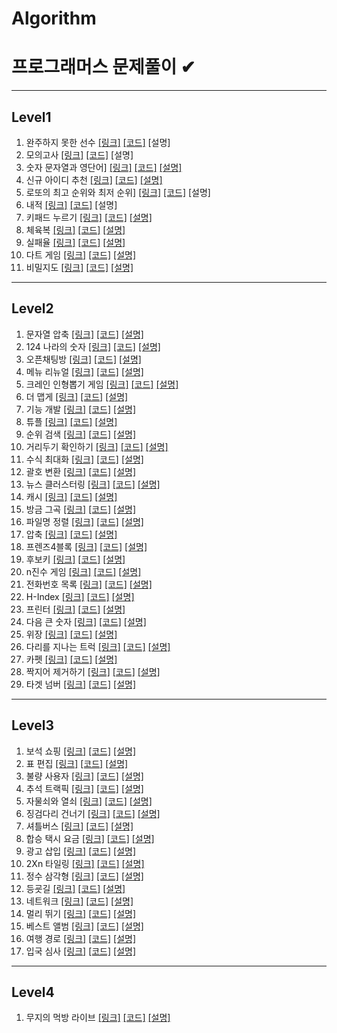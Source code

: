 # Algorithm
프로그래머스 문제풀이 ✔ 
======================


- - -
## Level1
1.  완주하지 못한 선수 [[링크]](https://programmers.co.kr/learn/courses/30/lessons/42576)  [[코드]](https://github.com/jgyy4775/Algorithm-Programmers/blob/main/code/42576.py) [설명]
2.  모의고사 [[링크]](https://programmers.co.kr/learn/courses/30/lessons/42840)  [[코드]](https://github.com/jgyy4775/Algorithm-Programmers/blob/main/code/42840.py) [설명]
3.  숫자 문자열과 영단어] [[링크]](https://programmers.co.kr/learn/courses/30/lessons/81301)  [[코드]](https://github.com/jgyy4775/Algorithm-Programmers/blob/main/code/81301.py) [[설명]](https://blog.naver.com/jgyy4775/222576618678)
4.  신규 아이디 추천 [[링크]](https://programmers.co.kr/learn/courses/30/lessons/72410)  [[코드]](https://github.com/jgyy4775/Algorithm-Programmers/blob/main/code/72410.py) [[설명]](https://blog.naver.com/jgyy4775/222577448191)
5.  로또의 최고 순위와 최저 순위] [[링크]](https://programmers.co.kr/learn/courses/30/lessons/77484)  [[코드]](https://github.com/jgyy4775/Algorithm-Programmers/blob/main/code/77484.py) [설명]
6.  내적 [[링크]](https://programmers.co.kr/learn/courses/30/lessons/70128)  [[코드]](https://github.com/jgyy4775/Algorithm-Programmers/blob/main/code/70128.py) [설명]
7.  키패드 누르기 [[링크]](https://programmers.co.kr/learn/courses/30/lessons/67256)  [[코드]](https://github.com/jgyy4775/Algorithm-Programmers/blob/main/code/67256.py) [[설명]](https://blog.naver.com/jgyy4775/222586178132)
8.  체육복 [[링크]](https://programmers.co.kr/learn/courses/30/lessons/42862)  [[코드]](https://github.com/jgyy4775/Algorithm-Programmers/blob/main/code/42862.py) [[설명]](https://blog.naver.com/jgyy4775/222586935554)
9.  실패율 [[링크]](https://programmers.co.kr/learn/courses/30/lessons/42889)  [[코드]](https://github.com/jgyy4775/Algorithm-Programmers/blob/main/code/42889.py) [[설명]](https://blog.naver.com/jgyy4775/222587361506)
10.  다트 게임 [[링크]](https://programmers.co.kr/learn/courses/30/lessons/17682)  [[코드]](https://github.com/jgyy4775/Algorithm-Programmers/blob/main/code/17682.py) [[설명]](https://blog.naver.com/jgyy4775/222590049621)
11.  비밀지도 [[링크]](https://programmers.co.kr/learn/courses/30/lessons/17681)  [[코드]](https://github.com/jgyy4775/Algorithm-Programmers/blob/main/code/17681.py) [[설명]](https://blog.naver.com/jgyy4775/222590243233)


- - -
## Level2
1.  문자열 압축 [[링크]](https://programmers.co.kr/learn/courses/30/lessons/60057)  [[코드]](https://github.com/jgyy4775/Algorithm-Programmers/blob/main/code/60057.py) [[설명]](https://blog.naver.com/jgyy4775/222577563371)
2.  124 나라의 숫자 [[링크]](https://programmers.co.kr/learn/courses/30/lessons/12899)  [[코드]](https://github.com/jgyy4775/Algorithm-Programmers/blob/main/code/12899.py) [[설명]](https://blog.naver.com/jgyy4775/222578445669)
3.  오픈채팅방 [[링크]](https://programmers.co.kr/learn/courses/30/lessons/42888)  [[코드]](https://github.com/jgyy4775/Algorithm-Programmers/blob/main/code/42888.py) [[설명]](https://blog.naver.com/jgyy4775/222578617681)
4.  메뉴 리뉴얼 [[링크]](https://programmers.co.kr/learn/courses/30/lessons/72411)  [[코드]](https://github.com/jgyy4775/Algorithm-Programmers/blob/main/code/72411.py) [[설명]](https://blog.naver.com/jgyy4775/222580479606)
5.  크레인 인형뽑기 게임  [[링크]](https://programmers.co.kr/learn/courses/30/lessons/64061)  [[코드]](https://github.com/jgyy4775/Algorithm-Programmers/blob/main/code/64061.py) [[설명]](https://blog.naver.com/jgyy4775/222580958291)
6.  더 맵게  [[링크]](https://programmers.co.kr/learn/courses/30/lessons/42626)  [[코드]](https://github.com/jgyy4775/Algorithm-Programmers/blob/main/code/42626.py) [[설명]](https://blog.naver.com/jgyy4775/222581210917)
7.  기능 개발  [[링크]](https://programmers.co.kr/learn/courses/30/lessons/42586)  [[코드]](https://github.com/jgyy4775/Algorithm-Programmers/blob/main/code/42586.py) [[설명]](https://blog.naver.com/jgyy4775/222584866490)
8.  튜플  [[링크]](https://programmers.co.kr/learn/courses/30/lessons/64065)  [[코드]](https://github.com/jgyy4775/Algorithm-Programmers/blob/main/code/64065.py) [[설명]](https://blog.naver.com/jgyy4775/222584935056)
9.  순위 검색  [[링크]](https://programmers.co.kr/learn/courses/30/lessons/72412)  [[코드]](https://github.com/jgyy4775/Algorithm-Programmers/blob/main/code/72412.py) [[설명]](https://blog.naver.com/jgyy4775/222585186628)
10. 거리두기 확인하기  [[링크]](https://programmers.co.kr/learn/courses/30/lessons/81302)  [[코드]](https://github.com/jgyy4775/Algorithm-Programmers/blob/main/code/81302.py) [[설명]](https://blog.naver.com/jgyy4775/222586119939)
11. 수식 최대화  [[링크]](https://programmers.co.kr/learn/courses/30/lessons/67257)  [[코드]](https://github.com/jgyy4775/Algorithm-Programmers/blob/main/code/67257.py) [[설명]](https://blog.naver.com/jgyy4775/222588208648)
12. 괄호 변환  [[링크]](https://programmers.co.kr/learn/courses/30/lessons/60058)  [[코드]](https://github.com/jgyy4775/Algorithm-Programmers/blob/main/code/60058.py) [[설명]](https://blog.naver.com/jgyy4775/222589394225)
13. 뉴스 클러스터링  [[링크]](https://programmers.co.kr/learn/courses/30/lessons/17677)  [[코드]](https://github.com/jgyy4775/Algorithm-Programmers/blob/main/code/17677.py) [[설명]](https://blog.naver.com/jgyy4775/222592152718)
14. 캐시  [[링크]](https://programmers.co.kr/learn/courses/30/lessons/17680)  [[코드]](https://github.com/jgyy4775/Algorithm-Programmers/blob/main/code/17680.py) [[설명]](https://blog.naver.com/jgyy4775/222592342130)
15. 방금 그곡 [[링크]](https://programmers.co.kr/learn/courses/30/lessons/17683)  [[코드]](https://github.com/jgyy4775/Algorithm-Programmers/blob/main/code/17683.py) [[설명]](https://blog.naver.com/jgyy4775/222593088760)
16. 파일명 정렬 [[링크]](https://programmers.co.kr/learn/courses/30/lessons/17686)  [[코드]](https://github.com/jgyy4775/Algorithm-Programmers/blob/main/code/17686.py) [[설명]](https://blog.naver.com/jgyy4775/222593499216)
17. 압축 [[링크]](https://programmers.co.kr/learn/courses/30/lessons/17684)  [[코드]](https://github.com/jgyy4775/Algorithm-Programmers/blob/main/code/17684.py) [[설명]](https://blog.naver.com/jgyy4775/222593468490)
18. 프렌즈4블록 [[링크]](https://programmers.co.kr/learn/courses/30/lessons/17679)  [[코드]](https://github.com/jgyy4775/Algorithm-Programmers/blob/main/code/17679.py) [[설명]](https://blog.naver.com/jgyy4775/222594427364)
19. 후보키 [[링크]](https://programmers.co.kr/learn/courses/30/lessons/42890)  [[코드]](https://github.com/jgyy4775/Algorithm-Programmers/blob/main/code/42890.py) [[설명]](https://blog.naver.com/jgyy4775/222595278976)
20. n진수 게임 [[링크]](https://programmers.co.kr/learn/courses/30/lessons/17687)  [[코드]](https://github.com/jgyy4775/Algorithm-Programmers/blob/main/code/17687.py) [[설명]](https://blog.naver.com/jgyy4775/222596196239)
21. 전화번호 목록 [[링크]](https://programmers.co.kr/learn/courses/30/lessons/42577)  [[코드]](https://github.com/jgyy4775/Algorithm-Programmers/blob/main/code/42577.py) [[설명]](https://blog.naver.com/jgyy4775/222597327416)
22. H-Index [[링크]](https://programmers.co.kr/learn/courses/30/lessons/42747)  [[코드]](https://github.com/jgyy4775/Algorithm-Programmers/blob/main/code/42747.py) [[설명]](https://blog.naver.com/jgyy4775/222598834203)
23. 프린터 [[링크]](https://programmers.co.kr/learn/courses/30/lessons/42587)  [[코드]](https://github.com/jgyy4775/Algorithm-Programmers/blob/main/code/42587.py) [[설명]](https://blog.naver.com/jgyy4775/222598831003)
24. 다음 큰 숫자 [[링크]](https://programmers.co.kr/learn/courses/30/lessons/12911)  [[코드]](https://github.com/jgyy4775/Algorithm-Programmers/blob/main/code/12911.py) [[설명]](https://blog.naver.com/jgyy4775/222598799475)
25. 위장 [[링크]](https://programmers.co.kr/learn/courses/30/lessons/42578)  [[코드]](https://github.com/jgyy4775/Algorithm-Programmers/blob/main/code/42578.py) [[설명]](https://blog.naver.com/jgyy4775/222599423189)
26. 다리를 지나는 트럭 [[링크]](https://programmers.co.kr/learn/courses/30/lessons/42583)  [[코드]](https://github.com/jgyy4775/Algorithm-Programmers/blob/main/code/42583.py) [[설명]](https://blog.naver.com/jgyy4775/222602167949)
27. 카펫 [[링크]](https://programmers.co.kr/learn/courses/30/lessons/42842)  [[코드]](https://github.com/jgyy4775/Algorithm-Programmers/blob/main/code/42842.py) [[설명]](https://blog.naver.com/jgyy4775/222603133242)
28. 짝지어 제거하기 [[링크]](https://programmers.co.kr/learn/courses/30/lessons/12973)  [[코드]](https://github.com/jgyy4775/Algorithm-Programmers/blob/main/code/12973.py) [[설명]](https://blog.naver.com/jgyy4775/222610288986)
29. 타겟 넘버 [[링크]](https://programmers.co.kr/learn/courses/30/lessons/43165)  [[코드]](https://github.com/jgyy4775/Algorithm-Programmers/blob/main/code/43165.py) [[설명]](https://blog.naver.com/jgyy4775/222610288563)



- - -
## Level3
1.  보석 쇼핑 [[링크]](https://programmers.co.kr/learn/courses/30/lessons/67258)  [[코드]](https://github.com/jgyy4775/Algorithm-Programmers/blob/main/code/67258.py) [[설명]](https://blog.naver.com/jgyy4775/222588104649)
2.  표 편집 [[링크]](https://programmers.co.kr/learn/courses/30/lessons/81303)  [[코드]](https://github.com/jgyy4775/Algorithm-Programmers/blob/main/code/81303.py) [[설명]](https://blog.naver.com/jgyy4775/222591493192)
3.  불량 사용자 [[링크]](https://programmers.co.kr/learn/courses/30/lessons/64064)  [[코드]](https://github.com/jgyy4775/Algorithm-Programmers/blob/main/code/64064.py) [[설명]](https://blog.naver.com/jgyy4775/222592847545)
4.  추석 트랙픽 [[링크]](https://programmers.co.kr/learn/courses/30/lessons/17676)  [[코드]](https://github.com/jgyy4775/Algorithm-Programmers/blob/main/code/17676.py) [[설명]](https://blog.naver.com/jgyy4775/222593681033)
5.  자물쇠와 열쇠 [[링크]](https://programmers.co.kr/learn/courses/30/lessons/60059)  [[코드]](https://github.com/jgyy4775/Algorithm-Programmers/blob/main/code/60059.py) [[설명]](https://blog.naver.com/jgyy4775/222594740239)
6.  징검다리 건너기 [[링크]](https://programmers.co.kr/learn/courses/30/lessons/64062)  [[코드]](https://github.com/jgyy4775/Algorithm-Programmers/blob/main/code/64062.py) [[설명]](https://blog.naver.com/jgyy4775/222595590714)
7.  셔틀버스 [[링크]](https://programmers.co.kr/learn/courses/30/lessons/17678)  [[코드]](https://github.com/jgyy4775/Algorithm-Programmers/blob/main/code/17678.py) [[설명]](https://blog.naver.com/jgyy4775/222596405331)
8.  합승 택시 요금 [[링크]](https://programmers.co.kr/learn/courses/30/lessons/72413)  [[코드]](https://github.com/jgyy4775/Algorithm-Programmers/blob/main/code/72413.py) [[설명]](https://blog.naver.com/jgyy4775/222597898830)
9.  광고 삽입 [[링크]](https://programmers.co.kr/learn/courses/30/lessons/72414)  [[코드]](https://github.com/jgyy4775/Algorithm-Programmers/blob/main/code/72414.py) [[설명]](https://blog.naver.com/jgyy4775/222598117727)
10.  2Xn 타일링 [[링크]](https://programmers.co.kr/learn/courses/30/lessons/12900)  [[코드]](https://github.com/jgyy4775/Algorithm-Programmers/blob/main/code/12900.py) [[설명]](https://blog.naver.com/jgyy4775/222600443770)
11.  정수 삼각형 [[링크]](https://programmers.co.kr/learn/courses/30/lessons/43105)  [[코드]](https://github.com/jgyy4775/Algorithm-Programmers/blob/main/code/43105.py) [[설명]](https://blog.naver.com/jgyy4775/222600957142)
12.  등굣길 [[링크]](https://programmers.co.kr/learn/courses/30/lessons/42898)  [[코드]](https://github.com/jgyy4775/Algorithm-Programmers/blob/main/code/42898.py) [[설명]](https://blog.naver.com/jgyy4775/222603133589)
13.  네트워크  [[링크]](https://programmers.co.kr/learn/courses/30/lessons/43162)  [[코드]](https://github.com/jgyy4775/Algorithm-Programmers/blob/main/code/43162.py) [[설명]](https://blog.naver.com/jgyy4775/222604016082)
14.  멀리 뛰기 [[링크]](https://programmers.co.kr/learn/courses/30/lessons/12914)  [[코드]](https://github.com/jgyy4775/Algorithm-Programmers/blob/main/code/12914.py) [[설명]](https://blog.naver.com/jgyy4775/222605765920)
15.  베스트 앨범 [[링크]](https://programmers.co.kr/learn/courses/30/lessons/42579)  [[코드]](https://github.com/jgyy4775/Algorithm-Programmers/blob/main/code/42579.py) [[설명]](https://blog.naver.com/jgyy4775/222607071409)
16.  여행 경로 [[링크]](https://programmers.co.kr/learn/courses/30/lessons/43164)  [[코드]](https://github.com/jgyy4775/Algorithm-Programmers/blob/main/code/43164.py) [[설명]](https://blog.naver.com/jgyy4775/222607631999)
17.  입국 심사 [[링크]](https://programmers.co.kr/learn/courses/30/lessons/43238)  [[코드]](https://github.com/jgyy4775/Algorithm-Programmers/blob/main/code/43238.py) [[설명]](https://blog.naver.com/jgyy4775/222608538314)



- - -
## Level4
1.  무지의 먹방 라이브 [[링크]](https://programmers.co.kr/learn/courses/30/lessons/42891)  [[코드]](https://github.com/jgyy4775/Algorithm-Programmers/blob/main/code/42891.py) [[설명]](https://blog.naver.com/jgyy4775/222597114540)

